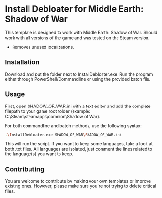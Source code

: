 # Install Debloater for Middle Earth: Shadow of War

This template is designed to work with Middle Earth: Shadow of War. Should work with all versions of the game and was tested on the Steam version. 
- Removes unused localizations.

## Installation

[Download](https://github.com/neatodev/InstallDebloater/blob/main/templates/SHADOW_OF_WAR/SHADOW_OF_WAR.zip) and put the folder next to InstallDebloater.exe. Run the program either through PowerShell/Commandline or using the provided batch file.

## Usage

First, open SHADOW_OF_WAR.ini with a text editor and add the complete filepath to your game root folder (example: C:\Steam\steamapps\common\Shadow of War).

For both commandline and batch methods, use the following syntax:

```bash
.\InstallDebloater.exe SHADOW_OF_WAR\SHADOW_OF_WAR.ini
```
This will run the script.
If you want to keep some languages, take a look at both .txt files. All languages are isolated, just comment the lines related to the language(s) you want to keep.

## Contributing
You are welcome to contribute by making your own templates or improve existing ones. However, please make sure you're not trying to delete critical files. 
